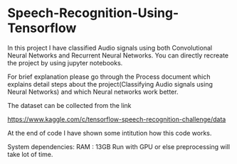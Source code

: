 # Speech-Recognition-Using-Tensorflow
In this project I have classified Audio signals using both Convolutional Neural Networks and Recurrent Neural Networks.
You can directly recreate the project by using jupyter notebooks.

For brief explanation please go through the Process document which explains detail steps about the project(Classifying Audio signals using Neural Networks) 
and which Neural networks work better.

The dataset can be collected from the link

https://www.kaggle.com/c/tensorflow-speech-recognition-challenge/data

At the end of code I have shown some intitution how this code works.

System dependencies:
RAM : 13GB
Run with GPU or else preprocessing will take lot of time.
